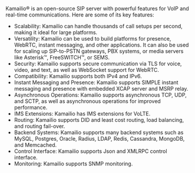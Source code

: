 Kamailio® is an open-source SIP server with powerful features for VoIP and real-time communications. Here are some of its key features:
+ Scalability: Kamailio can handle thousands of call setups per second, making it ideal for large platforms.
+ Versatility: Kamailio can be used to build platforms for presence, WebRTC, instant messaging, and other applications. It can also be used for scaling up SIP-to-PSTN gateways, PBX systems, or media servers like Asterisk™, FreeSWITCH™, or SEMS.
+ Security: Kamailio supports secure communication via TLS for voice, video, and text, as well as WebSocket support for WebRTC.
+ Compatibility: Kamailio supports both IPv4 and IPv6.
+ Instant Messaging and Presence: Kamailio supports SIMPLE instant messaging and presence with embedded XCAP server and MSRP relay.
+ Asynchronous Operations: Kamailio supports asynchronous TCP, UDP, and SCTP, as well as asynchronous operations for improved performance.
+ IMS Extensions: Kamailio has IMS extensions for VoLTE.
+ Routing: Kamailio supports DID and least cost routing, load balancing, and routing fail-over.
+ Backend Systems: Kamailio supports many backend systems such as MySQL, Postgres, Oracle, Radius, LDAP, Redis, Cassandra, MongoDB, and Memcached.
+ Control Interface: Kamailio supports Json and XMLRPC control interface.
+ Monitoring: Kamailio supports SNMP monitoring.
